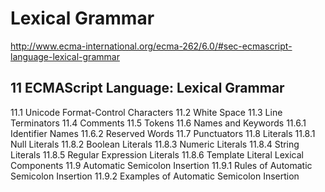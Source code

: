 # Lexical Grammar  

http://www.ecma-international.org/ecma-262/6.0/#sec-ecmascript-language-lexical-grammar  

## 11 ECMAScript Language: Lexical Grammar  

11.1 Unicode Format-Control Characters
11.2 White Space
11.3 Line Terminators
11.4 Comments
11.5 Tokens
11.6 Names and Keywords
    11.6.1 Identifier Names
    11.6.2 Reserved Words
11.7 Punctuators
11.8 Literals
    11.8.1 Null Literals
    11.8.2 Boolean Literals
    11.8.3 Numeric Literals
    11.8.4 String Literals
    11.8.5 Regular Expression Literals
    11.8.6 Template Literal Lexical Components
11.9 Automatic Semicolon Insertion
    11.9.1 Rules of Automatic Semicolon Insertion
    11.9.2 Examples of Automatic Semicolon Insertion


